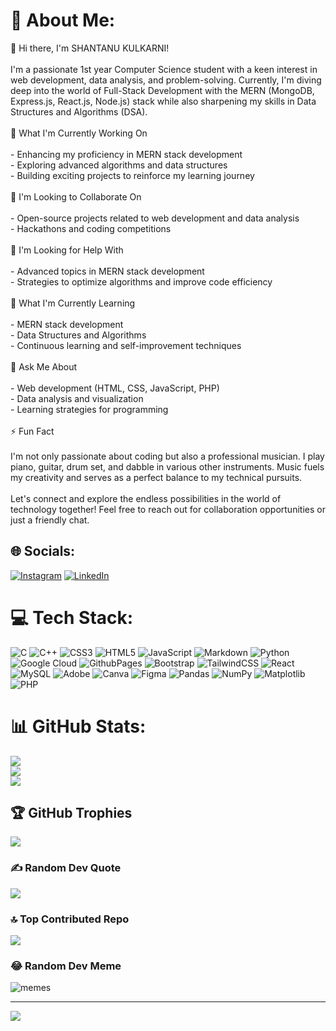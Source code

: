 # 💫 About Me:
👋 Hi there, I'm SHANTANU KULKARNI!<br><br>I'm a passionate 1st year Computer Science student with a keen interest in web development, data analysis, and problem-solving. Currently, I'm diving deep into the world of Full-Stack Development with the MERN (MongoDB, Express.js, React.js, Node.js) stack while also sharpening my skills in Data Structures and Algorithms (DSA).<br><br> 🔭 What I'm Currently Working On<br><br>- Enhancing my proficiency in MERN stack development<br>- Exploring advanced algorithms and data structures<br>- Building exciting projects to reinforce my learning journey<br><br> 👯 I'm Looking to Collaborate On<br><br>- Open-source projects related to web development and data analysis<br>- Hackathons and coding competitions<br><br> 🤝 I'm Looking for Help With<br><br>- Advanced topics in MERN stack development<br>- Strategies to optimize algorithms and improve code efficiency<br><br> 🌱 What I'm Currently Learning<br><br>- MERN stack development<br>- Data Structures and Algorithms<br>- Continuous learning and self-improvement techniques<br><br>💬 Ask Me About<br><br>- Web development (HTML, CSS, JavaScript, PHP)<br>- Data analysis and visualization<br>- Learning strategies for programming<br><br> ⚡ Fun Fact<br><br>I'm not only passionate about coding but also a professional musician. I play piano, guitar, drum set, and dabble in various other instruments. Music fuels my creativity and serves as a perfect balance to my technical pursuits.<br><br>Let's connect and explore the endless possibilities in the world of technology together! Feel free to reach out for collaboration opportunities or just a friendly chat.<br>


## 🌐 Socials:
[![Instagram](https://img.shields.io/badge/Instagram-%23E4405F.svg?logo=Instagram&logoColor=white)](https://instagram.com/https://www.instagram.com/_shantanu_kulkarni_/?hl=en) [![LinkedIn](https://img.shields.io/badge/LinkedIn-%230077B5.svg?logo=linkedin&logoColor=white)](https://linkedin.com/in/https://www.linkedin.com/in/shantanu-kulkarni-0b92a428b/) 

# 💻 Tech Stack:
![C](https://img.shields.io/badge/c-%2300599C.svg?style=for-the-badge&logo=c&logoColor=white) ![C++](https://img.shields.io/badge/c++-%2300599C.svg?style=for-the-badge&logo=c%2B%2B&logoColor=white) ![CSS3](https://img.shields.io/badge/css3-%231572B6.svg?style=for-the-badge&logo=css3&logoColor=white) ![HTML5](https://img.shields.io/badge/html5-%23E34F26.svg?style=for-the-badge&logo=html5&logoColor=white) ![JavaScript](https://img.shields.io/badge/javascript-%23323330.svg?style=for-the-badge&logo=javascript&logoColor=%23F7DF1E) ![Markdown](https://img.shields.io/badge/markdown-%23000000.svg?style=for-the-badge&logo=markdown&logoColor=white) ![Python](https://img.shields.io/badge/python-3670A0?style=for-the-badge&logo=python&logoColor=ffdd54) ![Google Cloud](https://img.shields.io/badge/GoogleCloud-%234285F4.svg?style=for-the-badge&logo=google-cloud&logoColor=white) ![GithubPages](https://img.shields.io/badge/github%20pages-121013?style=for-the-badge&logo=github&logoColor=white) ![Bootstrap](https://img.shields.io/badge/bootstrap-%238511FA.svg?style=for-the-badge&logo=bootstrap&logoColor=white) ![TailwindCSS](https://img.shields.io/badge/tailwindcss-%2338B2AC.svg?style=for-the-badge&logo=tailwind-css&logoColor=white) ![React](https://img.shields.io/badge/react-%2320232a.svg?style=for-the-badge&logo=react&logoColor=%2361DAFB) ![MySQL](https://img.shields.io/badge/mysql-%2300000f.svg?style=for-the-badge&logo=mysql&logoColor=white) ![Adobe](https://img.shields.io/badge/adobe-%23FF0000.svg?style=for-the-badge&logo=adobe&logoColor=white) ![Canva](https://img.shields.io/badge/Canva-%2300C4CC.svg?style=for-the-badge&logo=Canva&logoColor=white) ![Figma](https://img.shields.io/badge/figma-%23F24E1E.svg?style=for-the-badge&logo=figma&logoColor=white) ![Pandas](https://img.shields.io/badge/pandas-%23150458.svg?style=for-the-badge&logo=pandas&logoColor=white) ![NumPy](https://img.shields.io/badge/numpy-%23013243.svg?style=for-the-badge&logo=numpy&logoColor=white) ![Matplotlib](https://img.shields.io/badge/Matplotlib-%23ffffff.svg?style=for-the-badge&logo=Matplotlib&logoColor=black) ![PHP](https://img.shields.io/badge/php-%23777BB4.svg?style=for-the-badge&logo=php&logoColor=white)
# 📊 GitHub Stats:
![](https://github-readme-stats.vercel.app/api?username=shantanumusic&theme=dark&hide_border=false&include_all_commits=false&count_private=false)<br/>
![](https://github-readme-streak-stats.herokuapp.com/?user=shantanumusic&theme=dark&hide_border=false)<br/>
![](https://github-readme-stats.vercel.app/api/top-langs/?username=shantanumusic&theme=dark&hide_border=false&include_all_commits=false&count_private=false&layout=compact)

## 🏆 GitHub Trophies
![](https://github-profile-trophy.vercel.app/?username=shantanumusic&theme=radical&no-frame=false&no-bg=true&margin-w=4)

### ✍️ Random Dev Quote
![](https://quotes-github-readme.vercel.app/api?type=horizontal&theme=radical)

### 🔝 Top Contributed Repo
![](https://github-contributor-stats.vercel.app/api?username=shantanumusic&limit=5&theme=dark&combine_all_yearly_contributions=true)

### 😂 Random Dev Meme
![memes](https://randommeme-five.vercel.app/)

---
[![](https://visitcount.itsvg.in/api?id=shantanumusic&icon=0&color=0)](https://visitcount.itsvg.in)

<!-- Proudly created with GPRM ( https://gprm.itsvg.in ) -->
